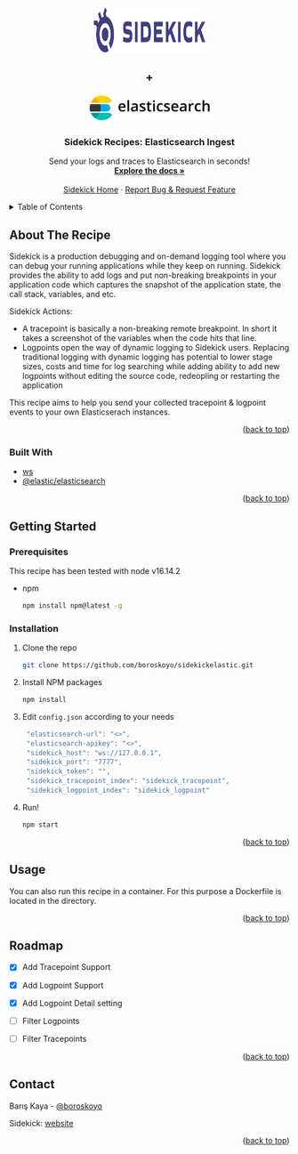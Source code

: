 <div id="top"></div>


<!-- PROJECT SHIELDS -->

<!-- PROJECT LOGO -->
<br />
<div align="center">
  <a href="https://www.runsidekick.com">
    <img src="Sidekick_Logo.svg" alt="Logo" width="200" height="80">
  </a>
  <h2 align="center">+</h3>
   <a href="https://www.runsidekick.com">
    <img src="Elasticsearch_logo.png" alt="Logo" width="227" height="50">
  </a>

  <h3 align="center">Sidekick Recipes: Elasticsearch Ingest</h3>

  <p align="center">
    Send your logs and traces to Elasticsearch in seconds!
    <br />
    <a href="https://docs.runsidekick.com/"><strong>Explore the docs »</strong></a>
    <br />
    <br />
    <a href="https://www.runsidekick.com">Sidekick Home</a>
    ·
    <a href="https://www.runsidekick.com/contact-us">Report Bug & Request Feature</a>
  </p>
</div>



<!-- TABLE OF CONTENTS -->
<details>
  <summary>Table of Contents</summary>
  <ol>
    <li>
      <a href="#about-the-recipe">About The Recipe</a>
      <ul>
        <li><a href="#built-with">Built With</a></li>
      </ul>
    </li>
    <li>
      <a href="#getting-started">Getting Started</a>
      <ul>
        <li><a href="#prerequisites">Prerequisites</a></li>
        <li><a href="#installation">Installation</a></li>
      </ul>
    </li>
    <li><a href="#usage">Usage</a></li>
    <li><a href="#roadmap">Roadmap</a></li>
    <li><a href="#contact">Contact</a></li>
  </ol>
</details>



<!-- ABOUT THE PROJECT -->
## About The Recipe


Sidekick is a production debugging and on-demand logging tool where you can debug your running applications while they keep on running. Sidekick provides the ability to add logs and put non-breaking breakpoints in your application code which captures the snapshot of the application state, the call stack, variables, and etc.

Sidekick Actions:
* A tracepoint is basically a non-breaking remote breakpoint. In short it takes a screenshot of the variables when the code hits that line.
* Logpoints open the way of dynamic logging to Sidekick users. Replacing traditional logging with dynamic logging has potential to lower stage sizes, costs and time for log searching while adding ability to add new logpoints without editing the source code, redeopling or restarting the application

This recipe aims to help you send your collected tracepoint & logpoint events to your own Elasticserach instances.


<p align="right">(<a href="#top">back to top</a>)</p>



### Built With

* [ws](https://github.com/websockets/ws)
* [@elastic/elasticsearch](https://github.com/elastic/elasticsearch-js)

<p align="right">(<a href="#top">back to top</a>)</p>



<!-- GETTING STARTED -->
## Getting Started


### Prerequisites

This recipe has been tested with node v16.14.2
* npm
  ```sh
  npm install npm@latest -g
  ```

### Installation

1. Clone the repo
   ```sh
   git clone https://github.com/boroskoyo/sidekickelastic.git
   ```
2. Install NPM packages
   ```sh
   npm install
   ```
3. Edit `config.json` according to your needs
   ```js
    "elasticsearch-url": "<>",
    "elasticsearch-apikey": "<>",
    "sidekick_host": "ws://127.0.0.1",
    "sidekick_port": "7777",
    "sidekick_token": "",
    "sidekick_tracepoint_index": "sidekick_tracepoint",
    "sidekick_logpoint_index": "sidekick_logpoint"
   ```
4. Run!
   ```sh
   npm start
   ```
<p align="right">(<a href="#top">back to top</a>)</p>



<!-- USAGE EXAMPLES -->
## Usage

You can also run this recipe in a container. For this purpose a Dockerfile is located in the directory.

<p align="right">(<a href="#top">back to top</a>)</p>



<!-- ROADMAP -->
## Roadmap

- [x] Add Tracepoint Support
- [x] Add Logpoint Support
- [x] Add Logpoint Detail setting
- [ ] Filter Logpoints
- [ ] Filter Tracepoints



<p align="right">(<a href="#top">back to top</a>)</p>


<!-- CONTACT -->
## Contact

Barış Kaya - [@boroskoyo](https://twitter.com/boroskoyo)

Sidekick: [website](https://www.runsidekick.com)

<p align="right">(<a href="#top">back to top</a>)</p>
